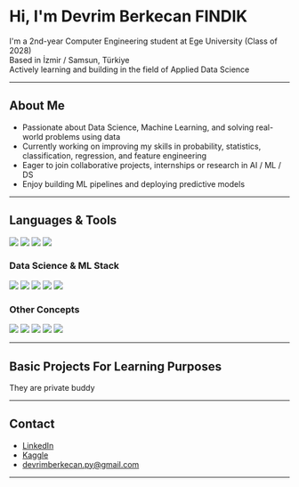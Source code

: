 # Hi, I'm Devrim Berkecan FINDIK

I'm a 2nd-year Computer Engineering student at Ege University (Class of 2028)  
Based in İzmir / Samsun, Türkiye  
Actively learning and building in the field of Applied Data Science

---

## About Me

- Passionate about Data Science, Machine Learning, and solving real-world problems using data  
- Currently working on improving my skills in probability, statistics, classification, regression, and feature engineering  
- Eager to join collaborative projects, internships or research in AI / ML / DS  
- Enjoy building ML pipelines and deploying predictive models

---

## Languages & Tools

<p align="left">
  <img src="https://img.shields.io/badge/Python-3776AB?style=for-the-badge&logo=python&logoColor=white" />
  <img src="https://img.shields.io/badge/Java-007396?style=for-the-badge&logo=java&logoColor=white" />
  <img src="https://img.shields.io/badge/C%23-239120?style=for-the-badge&logo=c-sharp&logoColor=white" />
  <img src="https://img.shields.io/badge/Jupyter-F37626?style=for-the-badge&logo=jupyter&logoColor=white" />
</p>

### Data Science & ML Stack

<p align="left">
  <img src="https://img.shields.io/badge/Numpy-013243?style=for-the-badge&logo=numpy&logoColor=white" />
  <img src="https://img.shields.io/badge/Pandas-150458?style=for-the-badge&logo=pandas&logoColor=white" />
  <img src="https://img.shields.io/badge/Matplotlib-11557C?style=for-the-badge&logo=matplotlib&logoColor=white" />
  <img src="https://img.shields.io/badge/Seaborn-0099C6?style=for-the-badge&logo=seaborn&logoColor=white" />
  <img src="https://img.shields.io/badge/Scikit--learn-F7931E?style=for-the-badge&logo=scikitlearn&logoColor=white" />
</p>

### Other Concepts

<p align="left">
  <img src="https://img.shields.io/badge/EDA-blue?style=for-the-badge" />
  <img src="https://img.shields.io/badge/Feature%20Engineering-green?style=for-the-badge" />
  <img src="https://img.shields.io/badge/Supervised%20Learning-orange?style=for-the-badge" />
  <img src="https://img.shields.io/badge/Unsupervised%20Learning-lightgrey?style=for-the-badge" />
  <img src="https://img.shields.io/badge/Cross%20Validation-red?style=for-the-badge" />
</p>

---

## Basic Projects For Learning Purposes

They are private buddy

---

## Contact

- [LinkedIn](https://www.linkedin.com/in/devrimberkecanfındık)  
- [Kaggle](https://www.kaggle.com/devrimberkecanfindik)  
- devrimberkecan.py@gmail.com

---
